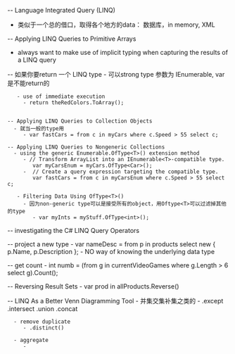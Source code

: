 -- Language Integrated Query (LINQ) 
   - 类似于一个总的借口，取得各个地方的data： 数据库，in memory, XML
   
-- Applying LINQ Queries to Primitive Arrays
   - always want to make use of implicit typing when capturing the results of a LINQ query
   
   -- 如果你要return 一个 LINQ type
       - 可以strong type 参数为  IEnumerable<string>, var是不能return的 
       
       - use of immediate execution
         - return theRedColors.ToArray();
      
       
    -- Applying LINQ Queries to Collection Objects
      - 就当一般的type用
         - var fastCars = from c in myCars where c.Speed > 55 select c;
   
    -- Applying LINQ Queries to Nongeneric Collections
      - using the generic Enumerable.OfType<T>() extension method         
         - // Transform ArrayList into an IEnumerable<T>-compatible type.
            var myCarsEnum = myCars.OfType<Car>();
         -  // Create a query expression targeting the compatible type.
            var fastCars = from c in myCarsEnum where c.Speed > 55 select c;
   
       - Filtering Data Using OfType<T>()
         - 因为non-generic type可以是接受所有的object，用Oftype<T>可以过滤掉其他的type
            - var myInts = myStuff.OfType<int>();
   
-- investigating the C# LINQ Query Operators
   
   -- project a new type 
      - var nameDesc = from p in products select new { p.Name, p.Description };
         - NO way of knowing the underlying data type
   
   -- get count 
      - int numb = (from g in currentVideoGames where g.Length > 6 select g).Count();
  
   -- Reversing Result Sets 
      - var prod in allProducts.Reverse()
      
   -- LINQ As a Better Venn Diagramming Tool
      - 并集交集补集之类的 
      - .except  .intersect   .union  .concat
      
      - remove duplicate
         - .distinct()
         
      - aggregate
         -  
         
         
         
         
         
         
         
         
      
      
      
      
      
      
      
      
      
   
